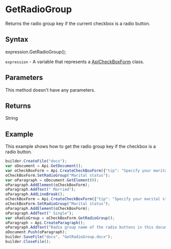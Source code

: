 # GetRadioGroup

Returns the radio group key if the current checkbox is a radio button.

## Syntax

expression.GetRadioGroup();

`expression` - A variable that represents a [ApiCheckBoxForm](../ApiCheckBoxForm.md) class.

## Parameters

This method doesn't have any parameters.

## Returns

String

## Example

This example shows how to get the radio group key if the checkbox is a radio button.

```javascript
builder.CreateFile("docx");
var oDocument = Api.GetDocument();
var oCheckBoxForm = Api.CreateCheckBoxForm({"tip": "Specify your marital status", "required": true, "placeholder": "Marital status", "radio": true});
oCheckBoxForm.SetRadioGroup("Marital status");
var oParagraph = oDocument.GetElement(0);
oParagraph.AddElement(oCheckBoxForm);
oParagraph.AddText(" Married");
oParagraph.AddLineBreak();
oCheckBoxForm = Api.CreateCheckBoxForm({"tip": "Specify your marital status", "required": true, "placeholder": "Marital status", "radio": true});
oCheckBoxForm.SetRadioGroup("Marital status");
oParagraph.AddElement(oCheckBoxForm);
oParagraph.AddText(" Single");
var sRadioGroup = oCheckBoxForm.GetRadioGroup();
oParagraph = Api.CreateParagraph();
oParagraph.AddText("Radio group name of the radio buttons in this document: " + sRadioGroup);
oDocument.Push(oParagraph);
builder.SaveFile("docx", "GetRadioGroup.docx");
builder.CloseFile();
```
